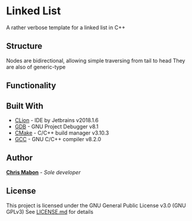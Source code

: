 # Linked List

A rather verbose template for a linked list in C++


## Structure

Nodes are bidirectional, allowing simple traversing from tail to head
They are also of generic-type


## Functionality




## Built With

* [CLion](https://www.jetbrains.com/clion/documentation/) -  IDE by Jetbrains v2018.1.6
* [GDB](https://www.gnu.org/software/gdb/documentation/) - GNU Project Debugger v8.1
* [CMake](https://cmake.org/documentation/) - C/C++ build manager v3.10.3
* [GCC](https://gcc.gnu.org/onlinedocs/) - GNU C/C++ compiler v8.2.0


## Author

**[Chris Mabon](https://github.com/chrismabon)** - *Sole developer*


## License

This project is licensed under the GNU General Public License v3.0 (GNU GPLv3)
See [LICENSE.md](LICENSE.md) for details